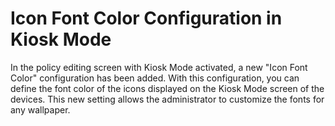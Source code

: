 # Icon Font Color Configuration in Kiosk Mode

In the policy editing screen with Kiosk Mode activated, a new "Icon Font Color" configuration has been added. With this configuration, you can define the font color of the icons displayed on the Kiosk Mode screen of the devices. This new setting allows the administrator to customize the fonts for any wallpaper.
